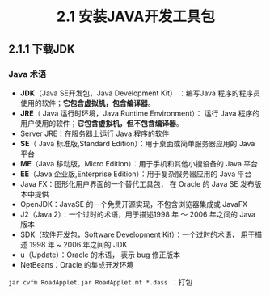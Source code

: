 <h1 align="center">2.1 安装JAVA开发工具包</h1>

## 2.1.1 下载JDK

###  Java 术语 
* **JDK**（Java SE开发包，Java Development Kit） ：编写Java 程序的程序员使用的软件；**它包含虚拟机，包含编译器**。
* **JRE**（ Java 运行时环境，Java Runtime Environment）： 运行 Java 程序的用户使用的软件；**它包含虚拟机，但不包含编译器**。
* Server JRE：在服务器上运行 Java 程序的软件 
* **SE**（ Java 标准版,Standard Edition）：用于桌面或简单服务器应用的 Java 平台 
* **ME**（Java 移动版，Micro Edition）：用于手机和其他小搜设备的 Java 平台
* **EE**（Java 企业版,Enterprise Edition）：用于复杂服务器应用的 Java 平台 
* Java FX：图形化用户界面的一个替代工具包， 在 Oracle 的 Java SE 发布版本中提供
* OpenJDK：JavaSE 的一个免费开源实现，不包含浏览器集成或 JavaFX 
* J2（Java 2）：一个过时的术语，用于描述1998 年 〜 2006 年之间的 Java 版本 
* SDK（软件开发包，Software Development Kit）：一个过时的术语， 用于描述 1998 年 ~ 2006 年之间的 JDK 
* u（Update）：Oracle 的术语， 表示 bug 修正版本
* NetBeans：Oracle 的集成开发环境

`jar cvfm RoadApplet.jar RoadApplet.mf *.dass `：打包
